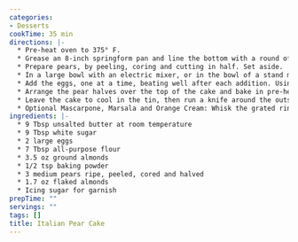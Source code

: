```yaml
---
categories:
- Desserts
cookTime: 35 min
directions: |-
  * Pre-heat oven to 375° F.
  * Grease an 8-inch springform pan and line the bottom with a round of parchment paper. Set aside.
  * Prepare pears, by peeling, coring and cutting in half. Set aside.
  * In a large bowl with an electric mixer, or in the bowl of a stand mixer, beat the butter and white sugar together until pale and fluffy.
  * Add the eggs, one at a time, beating well after each addition. Using a spatula, fold in the flour, ground almonds and baking powder. Spoon batter into the prepared springform pan and use a palette knife to even out the mixture. (Batter will be thick and fill the pan only about an inch thick).
  * Arrange the pear halves over the top of the cake and bake in pre-heated 375° oven for 25 minutes. Remove cake from oven and sprinkle the flaked/sliced almonds over the top. Return to the oven for a further 8-10 minutes. The cake is ready when a skewer inserted into the centre of the cake comes out clean.
  * Leave the cake to cool in the tin, then run a knife around the outside and carefully remove the ring and base. Dust with icing sugar before serving with
  * Optional Mascarpone, Marsala and Orange Cream: Whisk the grated rind of 1 orange and 2 Tbsp. of freshly squeezed orange juice in a bowl. Add 2 tablespoons sweet Marsala and 100 g (3 1/2 oz.) of mascarpone cheese. Sweeten with icing sugar to taste.
ingredients: |-
  * 9 Tbsp unsalted butter at room temperature
  * 9 Tbsp white sugar
  * 2 large eggs
  * 7 Tbsp all-purpose flour
  * 3.5 oz ground almonds
  * 1/2 tsp baking powder
  * 3 medium pears ripe, peeled, cored and halved
  * 1.7 oz flaked almonds
  * Icing sugar for garnish
prepTime: ""
servings: ""
tags: []
title: Italian Pear Cake
---
```

